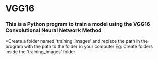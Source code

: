 # VGG16
### This is a Python program to train a model using the VGG16 Convolutional Neural Network Method
*Create a folder named 'training_images' and replace the path in the program with the path to the folder in your computer
Eg:
Create folders inside the 'training_images' folder 
